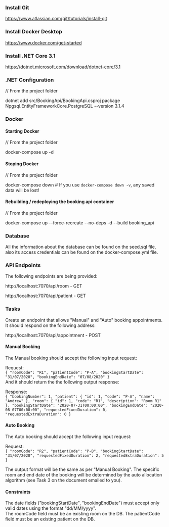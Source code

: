 

### Install Git 

https://www.atlassian.com/git/tutorials/install-git 


### Install Docker Desktop 

https://www.docker.com/get-started 


### Install .NET Core 3.1 

https://dotnet.microsoft.com/download/dotnet-core/3.1 


### .NET Configuration

// From the project folder 

dotnet add src/BookingApi/BookingApi.csproj package Npgsql.EntityFrameworkCore.PostgreSQL --version 3.1.4


### Docker 

#### Starting Docker 

// From the project folder  

docker-compose up -d 

#### Stoping Docker 

// From the project folder  

docker-compose down # If you use `docker-compose down -v`, any saved data will be lost!


#### Rebuilding / redeploying the booking api container

// From the project folder  

docker-compose up --force-recreate --no-deps -d --build booking_api 

### Database 

All the information about the database can be found on the seed.sql file, also its access credentials can be found on the docker-compose.yml file.

### API Endpoints

The following endpoints are being provided:  

http://localhost:7070/api/room - GET

http://localhost:7070/api/patient - GET  

### Tasks

Create an endpoint that allows "Manual" and "Auto" booking appointments. It should respond on the following address:

http://localhost:7070/api/appointment - POST 

#### Manual Booking 

The Manual booking should accept the following input request:

Request:  
`
{
    "roomCode": "R1",
    "patientCode": "P-A",
    "bookingStartDate": "31/07/2020",
    "bookingEndDate": "07/08/2020"
}
`  
And it should return the the following output response:

Response:  
`
{
    "bookingNumber": 1,
    "patient": {
        "id": 1,
        "code": "P-A",
        "name": "Andrew"
    },
    "room": {
        "id": 1,
        "code": "R1",
        "description": "Room R1"
    },
    "bookingStartDate": "2020-07-31T00:00:00",
    "bookingEndDate": "2020-08-07T00:00:00",
    "requestedFixedDuration": 0,
    "requestedExtraDuration": 0
}
`

#### Auto Booking 

The Auto booking should accept the following input request:

Request:  
`
{
    "roomCode": "R2",
    "patientCode": "P-B",
    "bookingStartDate": "31/07/2020",
    "requestedFixedDuration": 2,
    "requestedExtraDuration": 5
}
`    

The output format will be the same as per "Manual Booking". The specific room and end date of the booking will be determined by the auto allocation algorithm (see Task 3 on the document emailed to you).

#### Constraints  

The date fields ("bookingStartDate", "bookingEndDate") must accept only valid dates using the format "dd/MM/yyyy".  
The roomCode field must be an existing room on the DB. 
The patientCode field must be an existing patient on the DB. 